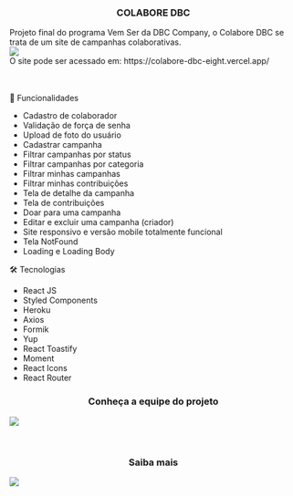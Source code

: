 <h3 align="center">COLABORE DBC</h3>
Projeto final do programa Vem Ser da DBC Company, o Colabore DBC se trata de um site de campanhas colaborativas.
<br>

<a href="https://colabore-dbc-eight.vercel.app/" target="_blank">
  <img src="https://user-images.githubusercontent.com/103120313/186299403-7aa7b6f3-a0e1-4d8c-9008-70f5a5196088.jpg"></img>
  
</a>
<br>
O site pode ser acessado em: https://colabore-dbc-eight.vercel.app/ <br>
<br>
<br>

📲 Funcionalidades

<ul>
  <li>Cadastro de colaborador</li>
  <li>Validação de força de senha</li>
  <li>Upload de foto do usuário</li>
  <li>Cadastrar campanha</li>
  <li>Filtrar campanhas por status</li>
  <li>Filtrar campanhas por categoria</li>
  <li>Filtrar minhas campanhas</li>
  <li>Filtrar minhas contribuições</li>
  <li>Tela de detalhe da campanha</li>
  <li>Tela de contribuições</li>
  <li>Doar para uma campanha</li>
  <li>Editar e excluir uma campanha (criador)</li>
  <li>Site responsivo e versão mobile totalmente funcional</li>
  <li>Tela NotFound</li>
  <li>Loading e Loading Body</li>
</ul>

🛠 Tecnologias
<ul>
  <li>React JS</li>
  <li>Styled Components</li>
  <li>Heroku</li>
  <li>Axios</li>
  <li>Formik</li>
  <li>Yup</li>
  <li>React Toastify</li>
  <li>Moment</li>
  <li>React Icons</li>
  <li>React Router</li>
</ul>

<h3 align="center">Conheça a equipe do projeto</h3>

<img src="https://user-images.githubusercontent.com/103120313/186299651-c6c84182-f892-4baf-96f4-b919a703b2d0.jpg"></img>

<br />

<h3 align="center">Saiba mais</h3>

<img src="https://user-images.githubusercontent.com/103120313/186299834-138746b6-28db-436e-b5d6-3d1ff916a8de.jpg"></img>


